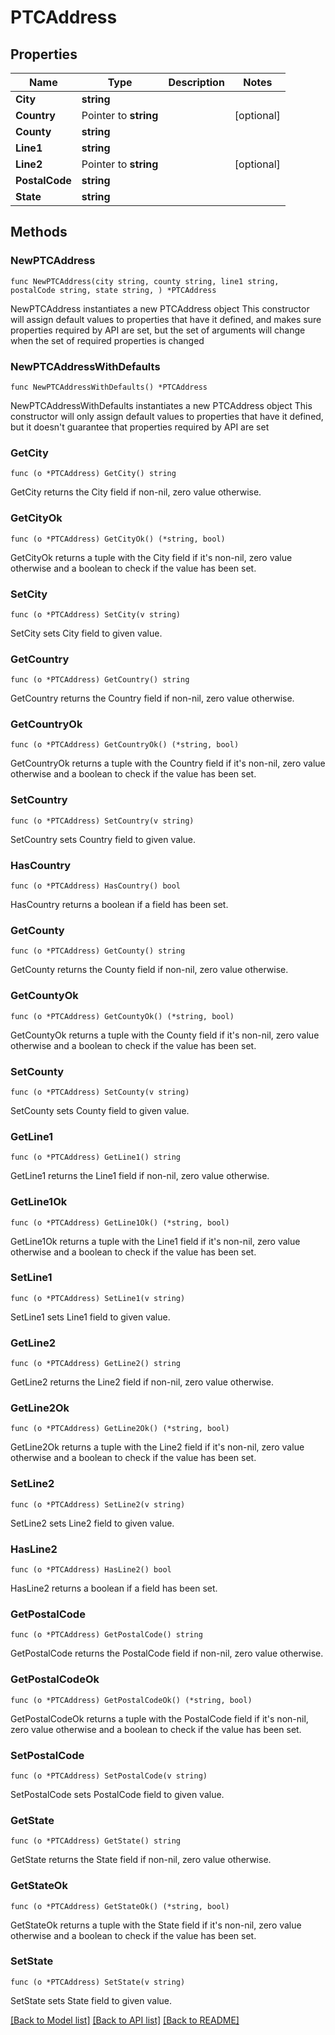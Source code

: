 # PTCAddress

## Properties

Name | Type | Description | Notes
------------ | ------------- | ------------- | -------------
**City** | **string** |  | 
**Country** | Pointer to **string** |  | [optional] 
**County** | **string** |  | 
**Line1** | **string** |  | 
**Line2** | Pointer to **string** |  | [optional] 
**PostalCode** | **string** |  | 
**State** | **string** |  | 

## Methods

### NewPTCAddress

`func NewPTCAddress(city string, county string, line1 string, postalCode string, state string, ) *PTCAddress`

NewPTCAddress instantiates a new PTCAddress object
This constructor will assign default values to properties that have it defined,
and makes sure properties required by API are set, but the set of arguments
will change when the set of required properties is changed

### NewPTCAddressWithDefaults

`func NewPTCAddressWithDefaults() *PTCAddress`

NewPTCAddressWithDefaults instantiates a new PTCAddress object
This constructor will only assign default values to properties that have it defined,
but it doesn't guarantee that properties required by API are set

### GetCity

`func (o *PTCAddress) GetCity() string`

GetCity returns the City field if non-nil, zero value otherwise.

### GetCityOk

`func (o *PTCAddress) GetCityOk() (*string, bool)`

GetCityOk returns a tuple with the City field if it's non-nil, zero value otherwise
and a boolean to check if the value has been set.

### SetCity

`func (o *PTCAddress) SetCity(v string)`

SetCity sets City field to given value.


### GetCountry

`func (o *PTCAddress) GetCountry() string`

GetCountry returns the Country field if non-nil, zero value otherwise.

### GetCountryOk

`func (o *PTCAddress) GetCountryOk() (*string, bool)`

GetCountryOk returns a tuple with the Country field if it's non-nil, zero value otherwise
and a boolean to check if the value has been set.

### SetCountry

`func (o *PTCAddress) SetCountry(v string)`

SetCountry sets Country field to given value.

### HasCountry

`func (o *PTCAddress) HasCountry() bool`

HasCountry returns a boolean if a field has been set.

### GetCounty

`func (o *PTCAddress) GetCounty() string`

GetCounty returns the County field if non-nil, zero value otherwise.

### GetCountyOk

`func (o *PTCAddress) GetCountyOk() (*string, bool)`

GetCountyOk returns a tuple with the County field if it's non-nil, zero value otherwise
and a boolean to check if the value has been set.

### SetCounty

`func (o *PTCAddress) SetCounty(v string)`

SetCounty sets County field to given value.


### GetLine1

`func (o *PTCAddress) GetLine1() string`

GetLine1 returns the Line1 field if non-nil, zero value otherwise.

### GetLine1Ok

`func (o *PTCAddress) GetLine1Ok() (*string, bool)`

GetLine1Ok returns a tuple with the Line1 field if it's non-nil, zero value otherwise
and a boolean to check if the value has been set.

### SetLine1

`func (o *PTCAddress) SetLine1(v string)`

SetLine1 sets Line1 field to given value.


### GetLine2

`func (o *PTCAddress) GetLine2() string`

GetLine2 returns the Line2 field if non-nil, zero value otherwise.

### GetLine2Ok

`func (o *PTCAddress) GetLine2Ok() (*string, bool)`

GetLine2Ok returns a tuple with the Line2 field if it's non-nil, zero value otherwise
and a boolean to check if the value has been set.

### SetLine2

`func (o *PTCAddress) SetLine2(v string)`

SetLine2 sets Line2 field to given value.

### HasLine2

`func (o *PTCAddress) HasLine2() bool`

HasLine2 returns a boolean if a field has been set.

### GetPostalCode

`func (o *PTCAddress) GetPostalCode() string`

GetPostalCode returns the PostalCode field if non-nil, zero value otherwise.

### GetPostalCodeOk

`func (o *PTCAddress) GetPostalCodeOk() (*string, bool)`

GetPostalCodeOk returns a tuple with the PostalCode field if it's non-nil, zero value otherwise
and a boolean to check if the value has been set.

### SetPostalCode

`func (o *PTCAddress) SetPostalCode(v string)`

SetPostalCode sets PostalCode field to given value.


### GetState

`func (o *PTCAddress) GetState() string`

GetState returns the State field if non-nil, zero value otherwise.

### GetStateOk

`func (o *PTCAddress) GetStateOk() (*string, bool)`

GetStateOk returns a tuple with the State field if it's non-nil, zero value otherwise
and a boolean to check if the value has been set.

### SetState

`func (o *PTCAddress) SetState(v string)`

SetState sets State field to given value.



[[Back to Model list]](../README.md#documentation-for-models) [[Back to API list]](../README.md#documentation-for-api-endpoints) [[Back to README]](../README.md)


